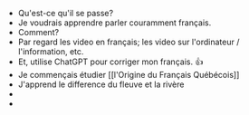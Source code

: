 - Qu'est-ce qu'il se passe?
- Je voudrais apprendre parler couramment français.
- Comment?
- Par regard les video en français; les video sur l'ordinateur / l'information, etc.
- Et, utilise ChatGPT pour corriger mon français. 👍
- Je commençais étudier [[l'Origine du Français Québécois]]
- J'apprend le difference du fleuve et la rivère
-
-